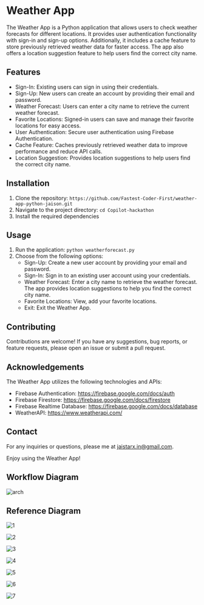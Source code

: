 # Weather App

The Weather App is a Python application that allows users to check weather forecasts for different locations. It provides user authentication functionality with sign-in and sign-up options. Additionally, it includes a cache feature to store previously retrieved weather data for faster access. The app also offers a location suggestion feature to help users find the correct city name.

## Features

- Sign-In: Existing users can sign in using their credentials.
- Sign-Up: New users can create an account by providing their email and password.
- Weather Forecast: Users can enter a city name to retrieve the current weather forecast.
- Favorite Locations: Signed-in users can save and manage their favorite locations for easy access.
- User Authentication: Secure user authentication using Firebase Authentication.
- Cache Feature: Caches previously retrieved weather data to improve performance and reduce API calls.
- Location Suggestion: Provides location suggestions to help users find the correct city name.

## Installation

1. Clone the repository: `https://github.com/Fastest-Coder-First/weather-app-python-jaison.git`
2. Navigate to the project directory: `cd Copilot-hackathon`
3. Install the required dependencies

## Usage

1. Run the application: `python weatherforecast.py`
2. Choose from the following options:
   - Sign-Up: Create a new user account by providing your email and password.
   - Sign-In: Sign in to an existing user account using your credentials.
   - Weather Forecast: Enter a city name to retrieve the weather forecast. The app provides location suggestions to help you find the correct city name.
   - Favorite Locations: View, add your favorite locations.
   - Exit: Exit the Weather App.

## Contributing

Contributions are welcome! If you have any suggestions, bug reports, or feature requests, please open an issue or submit a pull request.

## Acknowledgements

The Weather App utilizes the following technologies and APIs:

- Firebase Authentication: https://firebase.google.com/docs/auth
- Firebase Firestore: https://firebase.google.com/docs/firestore
- Firebase Realtime Database: https://firebase.google.com/docs/database
- WeatherAPI: https://www.weatherapi.com/

## Contact

For any inquiries or questions, please me at jaistarx.in@gmail.com.

Enjoy using the Weather App!

## Workflow Diagram

![arch](https://github.com/Fastest-Coder-First/weather-app-python-jaison/assets/57367854/55cc26e6-26cf-4f12-b0df-5cf7fb3c1195)

## Reference Diagram

![1](https://github.com/Fastest-Coder-First/weather-app-python-jaison/assets/57367854/ad78ead5-c7df-41e8-a631-eebf89f39a20)

![2](https://github.com/Fastest-Coder-First/weather-app-python-jaison/assets/57367854/f9237465-5244-4a40-a6a8-230d4979d39d)

![3](https://github.com/Fastest-Coder-First/weather-app-python-jaison/assets/57367854/58f474f6-63a5-4c16-9f31-b907f3f7ad52)

![4](https://github.com/Fastest-Coder-First/weather-app-python-jaison/assets/57367854/60778e75-8de5-4472-ab18-8480686e0f46)

![5](https://github.com/Fastest-Coder-First/weather-app-python-jaison/assets/57367854/9e829351-9ea5-4f60-9d92-6f545eed4875)

![6](https://github.com/Fastest-Coder-First/weather-app-python-jaison/assets/57367854/1a641a41-15e1-45ff-981d-60e947c7a5fc)

![7](https://github.com/Fastest-Coder-First/weather-app-python-jaison/assets/57367854/7487e765-0557-4912-a7a1-2a7c1fe2459e)

